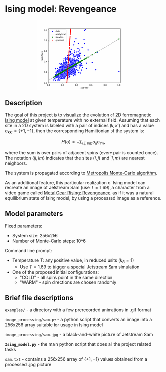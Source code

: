 # Ising model: Revengeance

<p align="center">
  <img align="top" src="/convergence.gif" width="300" /> 
</p>

## Description

The goal of this project is to visualize the evolution of 2D ferromagnetic [Ising model][1] at given temperature with no external field. Assuming that each site in a 2D system is labeled with a pair of indices $` \left(k, k'\right) `$ and has a value $` \sigma_{kk'} = \{ +1, -1 \} `$, then the corresponding Hamiltonian of the system is:  

$$
H(\sigma) = - \sum_{\langle ij, lm\rangle} \sigma_{ij} \sigma_{lm} , 
$$  

where the sum is over pairs of adjacent spins (every pair is counted once). The notation $\langle ij, lm\rangle$ indicates that the sites 
$(i, j)$ and $(l, m)$ are nearest neighbors.  

The system is propagated according to [Metropolis Monte-Carlo algorithm][2].

As an additional feature, this particular realization of Ising model can recreate an image of Jetstream Sam (use $T = 1.69$), a character from a video game called [Metal Gear Rising: Revengeance][3], as if it was a natural equilibrium state of Ising model, by using a processed image as a reference.

## Model parameters

Fixed parameters:

- System size: 256x256  
- Number of Monte-Carlo steps: 10^6  

Command line prompt:

- Temperature $T$: any positive value, in reduced units ($k_B = 1$)
  - Use $T = 1.69$ to trigger a special Jetstream Sam simulation
- One of the proposed initial configurations:   
  - "COLD" - all spins point in the same direction  
  - "WARM" - spin directions are chosen randomly  

## Brief file descriptions

`examples/` - a directory with a few prerecorded animations in .gif format

`image_processing/sam.py` - a python script that converts an image into a 256x256 array suitable for usage in Ising model

`image_processing/sam.jpg` - a black-and-white picture of Jetstream Sam

**`Ising_model.py`** - the main python script that does all the project related tasks  

`sam.txt` - contains a 256x256 array of $` \{ +1, -1 \} `$ values obtained from a processed .jpg picture  

[1]: <https://en.wikipedia.org/wiki/Ising_model> "Ising model"
[2]: <https://en.wikipedia.org/wiki/Metropolis–Hastings_algorithm> "Metropolis algorithm"
[3]: <https://en.wikipedia.org/wiki/Metal_Gear_Rising:_Revengeance> "Metal Gear: Revengeance"

